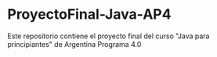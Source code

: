 # ProyectoFinal-Java-AP4
Este repositorio contiene el proyecto final del curso "Java para principiantes" de Argentina Programa 4.0
